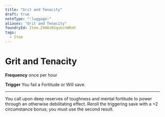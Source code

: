 ```yaml
---
title: "Grit and Tenacity"
draft: true
noteType: ":luggage:"
aliases: "Grit and Tenacity"
foundryId: Item.Z4HAvRSqukcnWRxH
tags:
  - Item
---
```


# Grit and Tenacity

**Frequency** once per hour

**Trigger** You fail a Fortitude or Will save.

* * *

You call upon deep reserves of toughness and mental fortitude to power through an otherwise debilitating effect. Reroll the triggering save with a +2 circumstance bonus; you must use the second result.
